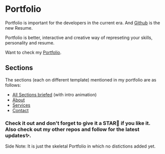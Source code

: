 # Portfolio
Portfolio is important for the developers in the current era. And <a href="https://github.com/">Github</a> is the new Resume.

Portfolio is better, interactive and creative way of represeting your skills, personality and resume.

Want to check my <a href="https://m-usman-tahir.github.io/Portfolio">Portfolio</a>.

## Sections
The sections (each on different template) mentioned in my portfolio are as follows:
<ul><li><a href="https://m-usman-tahir.github.io/Portfolio">All Sections briefed</a> (with intro animation)</li>
  <li><a href="https://m-usman-tahir.github.io/Portfolio/about.html">About</a></li>
  <li><a href="https://m-usman-tahir.github.io/Portfolio/services.html">Services</a></li>
  <li><a href="https://m-usman-tahir.github.io/Portfolio/contact.html">Contact</a></li></ul>

### Check it out and don't forget to give it a STAR🌟 if you like it. Also check out my other repos and follow for the latest updates✨.
Side Note: It is just the skeletal Portfolio in which no distictions added yet.
